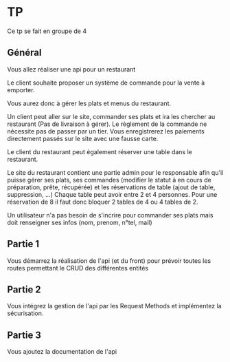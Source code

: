 # TP 
Ce tp se fait en groupe de 4

## Général

Vous allez réaliser une api pour un restaurant

Le client souhaite proposer un système de commande pour la vente à emporter.

Vous aurez donc à gérer les plats et menus du restaurant.

Un client peut aller sur le site, commander ses plats et ira les chercher au restaurant (Pas de livraison à gérer). Le règlement de la commande ne nécessite pas de passer par un tier. Vous enregistrerez les paiements directement passés sur le site avec une fausse carte.

Le client du restaurant peut également réserver une table dans le restaurant.

Le site du restaurant contient une partie admin pour le responsable afin qu'il puisse gérer ses plats, ses commandes (modifier le statut à en cours de préparation, prête, récupérée) et les réservations de table (ajout de table, suppression, ...) Chaque table peut avoir entre 2 et 4 personnes. Pour une réservation de 8 il faut donc bloquer 2 tables de 4 ou 4 tables de 2.

Un utilisateur n'a pas besoin de s'incrire pour commander ses plats mais doit renseigner ses infos (nom, prenom, n°tel, mail)

## Partie 1

Vous démarrez la réalisation de l'api (et du front) pour prévoir toutes les routes permettant le CRUD des différentes entités

## Partie 2

Vous intégrez la gestion de l'api par les Request Methods et implémentez la sécurisation.

## Partie 3

Vous ajoutez la documentation de l'api